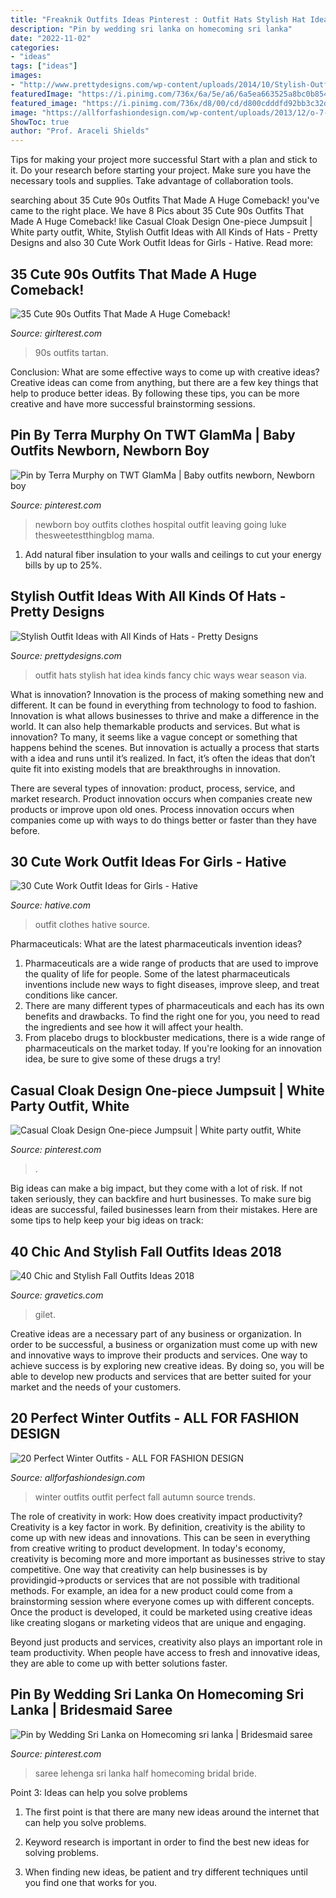 ```yaml
---
title: "Freaknik Outfits Ideas Pinterest : Outfit Hats Stylish Hat Idea Kinds Fancy Chic Ways Wear Season Via"
description: "Pin by wedding sri lanka on homecoming sri lanka"
date: "2022-11-02"
categories:
- "ideas"
tags: ["ideas"]
images:
- "http://www.prettydesigns.com/wp-content/uploads/2014/10/Stylish-Outfit-Idea-with-Hats.jpg"
featuredImage: "https://i.pinimg.com/736x/6a/5e/a6/6a5ea663525a8bc0b854d803fc2da795--newborn-boy-outfits-newborn-boys.jpg"
featured_image: "https://i.pinimg.com/736x/d8/00/cd/d800cdddfd92bb3c32d49a11292a2f41.jpg"
image: "https://allforfashiondesign.com/wp-content/uploads/2013/12/o-7-600x899.jpg"
ShowToc: true
author: "Prof. Araceli Shields"
---
```



Tips for making your project more successful
Start with a plan and stick to it.
Do your research before starting your project.
Make sure you have the necessary tools and supplies.
Take advantage of collaboration tools.

	

		
searching about 35 Cute 90s Outfits That Made A Huge Comeback! you've came to the right place. We have 8 Pics about 35 Cute 90s Outfits That Made A Huge Comeback! like Casual Cloak Design One-piece Jumpsuit | White party outfit, White, Stylish Outfit Ideas with All Kinds of Hats - Pretty Designs and also 30 Cute Work Outfit Ideas for Girls - Hative. Read more:
		
    
## 35 Cute 90s Outfits That Made A Huge Comeback!

<img loading=lazy src="http://girlterest.com/wp-content/uploads/2017/05/5-Tartan.jpg" onerror="this.onerror=null;this.src='https://tse3.mm.bing.net/th?id=OIP.hXIQduPnwI9Lz3A6CFwsJwHaKk&amp;pid=15.1';" alt="35 Cute 90s Outfits That Made A Huge Comeback!">

_Source: girlterest.com_

>90s outfits tartan. 

	

Conclusion: What are some effective ways to come up with creative ideas?
Creative ideas can come from anything, but there are a few key things that help to produce better ideas. By following these tips, you can be more creative and have more successful brainstorming sessions.

    
## Pin By Terra Murphy On TWT GlamMa | Baby Outfits Newborn, Newborn Boy

<img loading=lazy src="https://i.pinimg.com/736x/6a/5e/a6/6a5ea663525a8bc0b854d803fc2da795--newborn-boy-outfits-newborn-boys.jpg" onerror="this.onerror=null;this.src='https://tse3.mm.bing.net/th?id=OIP.3KSSG6hN3keyi5ckImYKuQHaLH&amp;pid=15.1';" alt="Pin by Terra Murphy on TWT GlamMa | Baby outfits newborn, Newborn boy">

_Source: pinterest.com_

>newborn boy outfits clothes hospital outfit leaving going luke thesweetestthingblog mama. 

	

1. Add natural fiber insulation to your walls and ceilings to cut your energy bills by up to 25%.

    
## Stylish Outfit Ideas With All Kinds Of Hats - Pretty Designs

<img loading=lazy src="http://www.prettydesigns.com/wp-content/uploads/2014/10/Stylish-Outfit-Idea-with-Hats.jpg" onerror="this.onerror=null;this.src='https://tse1.mm.bing.net/th?id=OIP.SdEmg8caL5mlPvp88VaRvAHaLH&amp;pid=15.1';" alt="Stylish Outfit Ideas with All Kinds of Hats - Pretty Designs">

_Source: prettydesigns.com_

>outfit hats stylish hat idea kinds fancy chic ways wear season via. 

	

What is innovation?
Innovation is the process of making something new and different. It can be found in everything from technology to food to fashion. Innovation is what allows businesses to thrive and make a difference in the world. It can also help themarkable products and services.
But what is innovation? To many, it seems like a vague concept or something that happens behind the scenes. But innovation is actually a process that starts with a idea and runs until it’s realized. In fact, it’s often the ideas that don’t quite fit into existing models that are breakthroughs in innovation.

There are several types of innovation: product, process, service, and market research. Product innovation occurs when companies create new products or improve upon old ones. Process innovation occurs when companies come up with ways to do things better or faster than they have before.

    
## 30 Cute Work Outfit Ideas For Girls - Hative

<img loading=lazy src="https://hative.com/wp-content/uploads/2015/02/work-outfit-ideas/17-cute-work-outfit-ideas-for-girls.jpg" onerror="this.onerror=null;this.src='https://tse2.mm.bing.net/th?id=OIP.q4PkGRORcjHupvWc04ydegHaMZ&amp;pid=15.1';" alt="30 Cute Work Outfit Ideas for Girls - Hative">

_Source: hative.com_

>outfit clothes hative source. 

	

Pharmaceuticals: What are the latest pharmaceuticals invention ideas?
1. Pharmaceuticals are a wide range of products that are used to improve the quality of life for people. Some of the latest pharmaceuticals inventions include new ways to fight diseases, improve sleep, and treat conditions like cancer.
2. There are many different types of pharmaceuticals and each has its own benefits and drawbacks. To find the right one for you, you need to read the ingredients and see how it will affect your health.
3. From placebo drugs to blockbuster medications, there is a wide range of pharmaceuticals on the market today. If you're looking for an innovation idea, be sure to give some of these drugs a try!

    
## Casual Cloak Design One-piece Jumpsuit | White Party Outfit, White

<img loading=lazy src="https://i.pinimg.com/736x/0d/99/dd/0d99dd40cd053c30e3f7d524a3e0a599.jpg" onerror="this.onerror=null;this.src='https://tse1.mm.bing.net/th?id=OIP.UKp8xMCk7h83y5YSM05sXwHaLH&amp;pid=15.1';" alt="Casual Cloak Design One-piece Jumpsuit | White party outfit, White">

_Source: pinterest.com_

>. 

	

Big ideas can make a big impact, but they come with a lot of risk. If not taken seriously, they can backfire and hurt businesses. To make sure big ideas are successful, failed businesses learn from their mistakes. Here are some tips to help keep your big ideas on track:

    
## 40 Chic And Stylish Fall Outfits Ideas 2018

<img loading=lazy src="https://www.gravetics.com/wp-content/uploads/2017/10/womens-black-gilet.jpg" onerror="this.onerror=null;this.src='https://tse1.mm.bing.net/th?id=OIP.c7XTR7FoZHuVme95I8fvMgAAAA&amp;pid=15.1';" alt="40 Chic and Stylish Fall Outfits Ideas 2018">

_Source: gravetics.com_

>gilet. 

	

Creative ideas are a necessary part of any business or organization. In order to be successful, a business or organization must come up with new and innovative ways to improve their products and services. One way to achieve success is by exploring new creative ideas. By doing so, you will be able to develop new products and services that are better suited for your market and the needs of your customers.

    
## 20 Perfect Winter Outfits - ALL FOR FASHION DESIGN

<img loading=lazy src="https://allforfashiondesign.com/wp-content/uploads/2013/12/o-7-600x899.jpg" onerror="this.onerror=null;this.src='https://tse2.mm.bing.net/th?id=OIP.A5EcGyyeJFVlkm6_lzXilAHaLG&amp;pid=15.1';" alt="20 Perfect Winter Outfits - ALL FOR FASHION DESIGN">

_Source: allforfashiondesign.com_

>winter outfits outfit perfect fall autumn source trends. 

	

The role of creativity in work: How does creativity impact productivity?
Creativity is a key factor in work. By definition, creativity is the ability to come up with new ideas and innovations. This can be seen in everything from creative writing to product development. In today's economy, creativity is becoming more and more important as businesses strive to stay competitive.
One way that creativity can help businesses is by providingid→products or services that are not possible with traditional methods. For example, an idea for a new product could come from a brainstorming session where everyone comes up with different concepts. Once the product is developed, it could be marketed using creative ideas like creating slogans or marketing videos that are unique and engaging.

Beyond just products and services, creativity also plays an important role in team productivity. When people have access to fresh and innovative ideas, they are able to come up with better solutions faster.

    
## Pin By Wedding Sri Lanka On Homecoming Sri Lanka | Bridesmaid Saree

<img loading=lazy src="https://i.pinimg.com/736x/d8/00/cd/d800cdddfd92bb3c32d49a11292a2f41.jpg" onerror="this.onerror=null;this.src='https://tse1.mm.bing.net/th?id=OIP.WnFTm4Y-vnsvMMFNA3Ut2wHaNJ&amp;pid=15.1';" alt="Pin by Wedding Sri Lanka on Homecoming sri lanka | Bridesmaid saree">

_Source: pinterest.com_

>saree lehenga sri lanka half homecoming bridal bride. 

	

Point 3: Ideas can help you solve problems
1. The first point is that there are many new ideas around the internet that can help you solve problems.
2. Keyword research is important in order to find the best new ideas for solving problems.

3. When finding new ideas, be patient and try different techniques until you find one that works for you.

